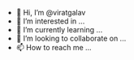 - 👋 Hi, I’m @viratgalav
- 👀 I’m interested in ...
- 🌱 I’m currently learning ...
- 💞️ I’m looking to collaborate on ...
- 📫 How to reach me ...

<!---
viratgalav/viratgalav is a ✨ special ✨ repository because its `README.md` (this file) appears on your GitHub profile.
You can click the Preview link to take a look at your changes.
--->
